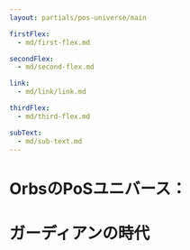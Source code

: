 ```yaml
---
layout: partials/pos-universe/main

firstFlex:
  - md/first-flex.md

secondFlex:
  - md/second-flex.md

link:
  - md/link/link.md

thirdFlex:
  - md/third-flex.md

subText: 
  - md/sub-text.md
---
```


# OrbsのPoSユニバース：

# ガーディアンの時代